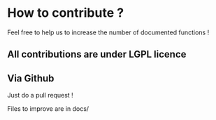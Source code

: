 # How to contribute ?

Feel free to help us to increase the number of documented functions !

All contributions are under LGPL licence
---------------------------------------

## Via Github

Just do a pull request !

Files to improve are in docs/

